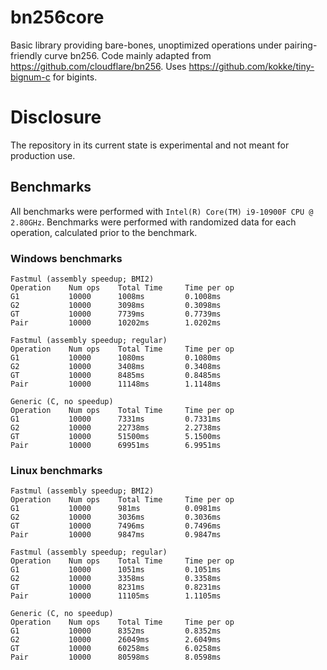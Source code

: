 # bn256core
Basic library providing bare-bones, unoptimized operations under pairing-friendly curve bn256. Code mainly adapted from https://github.com/cloudflare/bn256. Uses https://github.com/kokke/tiny-bignum-c for bigints.

# Disclosure
The repository in its current state is experimental and not meant for production use.

## Benchmarks
All benchmarks were performed with `Intel(R) Core(TM) i9-10900F CPU @ 2.80GHz`. Benchmarks were performed with randomized data for each operation, calculated prior to the benchmark. 

### Windows benchmarks
```
Fastmul (assembly speedup; BMI2)
Operation    Num ops    Total Time     Time per op
G1           10000      1008ms         0.1008ms
G2           10000      3098ms         0.3098ms
GT           10000      7739ms         0.7739ms
Pair         10000      10202ms        1.0202ms

Fastmul (assembly speedup; regular)
Operation    Num ops    Total Time     Time per op
G1           10000      1080ms         0.1080ms
G2           10000      3408ms         0.3408ms
GT           10000      8485ms         0.8485ms
Pair         10000      11148ms        1.1148ms

Generic (C, no speedup)
Operation    Num ops    Total Time     Time per op
G1           10000      7331ms         0.7331ms
G2           10000      22738ms        2.2738ms
GT           10000      51500ms        5.1500ms
Pair         10000      69951ms        6.9951ms
```

### Linux benchmarks
```
Fastmul (assembly speedup; BMI2)
Operation    Num ops    Total Time     Time per op
G1           10000      981ms          0.0981ms
G2           10000      3036ms         0.3036ms
GT           10000      7496ms         0.7496ms
Pair         10000      9847ms         0.9847ms

Fastmul (assembly speedup; regular)
Operation    Num ops    Total Time     Time per op
G1           10000      1051ms         0.1051ms
G2           10000      3358ms         0.3358ms
GT           10000      8231ms         0.8231ms
Pair         10000      11105ms        1.1105ms

Generic (C, no speedup)
Operation    Num ops    Total Time     Time per op
G1           10000      8352ms         0.8352ms
G2           10000      26049ms        2.6049ms
GT           10000      60258ms        6.0258ms
Pair         10000      80598ms        8.0598ms
```
